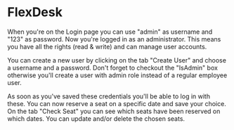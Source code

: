 # FlexDesk

When you're on the Login page you can use "admin" as username and "123" as password.
Now you're logged in as an administrator. This means you have all the rights (read & write) and can manage user accounts.

You can create a new user by clicking on the tab "Create User" and choose a username and a password. 
Don't forget to checkout the "IsAdmin" box otherwise you'll create a user with admin role instead of a regular employee user.

As soon as you've saved these credentials you'll be able to log in with these. You can now reserve a seat on a specific date and save your choice.
On the tab "Check Seat" you can see which seats have been reserved on which dates. You can update and/or delete the chosen seats.
